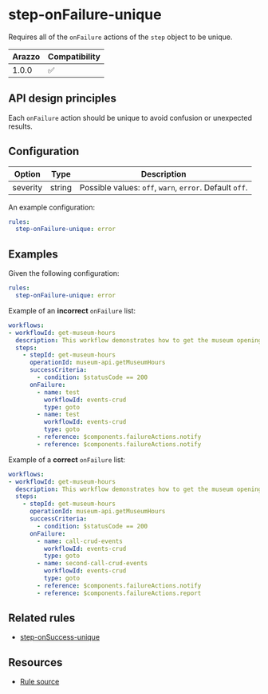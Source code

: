 # step-onFailure-unique

Requires all of the `onFailure` actions of the `step` object to be unique.

| Arazzo | Compatibility |
| ------ | ------------- |
| 1.0.0  | ✅            |

## API design principles

Each `onFailure` action should be unique to avoid confusion or unexpected results.

## Configuration

| Option   | Type   | Description                                             |
| -------- | ------ | ------------------------------------------------------- |
| severity | string | Possible values: `off`, `warn`, `error`. Default `off`. |

An example configuration:

```yaml
rules:
  step-onFailure-unique: error
```

## Examples

Given the following configuration:

```yaml
rules:
  step-onFailure-unique: error
```

Example of an **incorrect** `onFailure` list:

```yaml Incorrect example
workflows:
- workflowId: get-museum-hours
  description: This workflow demonstrates how to get the museum opening hours and buy tickets.
  steps:
    - stepId: get-museum-hours
      operationId: museum-api.getMuseumHours
      successCriteria:
        - condition: $statusCode == 200
      onFailure:
        - name: test
          workflowId: events-crud
          type: goto
        - name: test
          workflowId: events-crud
          type: goto
        - reference: $components.failureActions.notify
        - reference: $components.failureActions.notify
```

Example of a **correct** `onFailure` list:

```yaml Correct example
workflows:
- workflowId: get-museum-hours
  description: This workflow demonstrates how to get the museum opening hours and buy tickets.
  steps:
    - stepId: get-museum-hours
      operationId: museum-api.getMuseumHours
      successCriteria:
        - condition: $statusCode == 200
      onFailure:
        - name: call-crud-events
          workflowId: events-crud
          type: goto
        - name: second-call-crud-events
          workflowId: events-crud
          type: goto
        - reference: $components.failureActions.notify
        - reference: $components.failureActions.report
```

## Related rules

- [step-onSuccess-unique](./step-onSuccess-unique.md)

## Resources

- [Rule source](https://github.com/Redocly/redocly-cli/blob/main/packages/core/src/rules/arazzo/step-onFailure-unique.ts)
